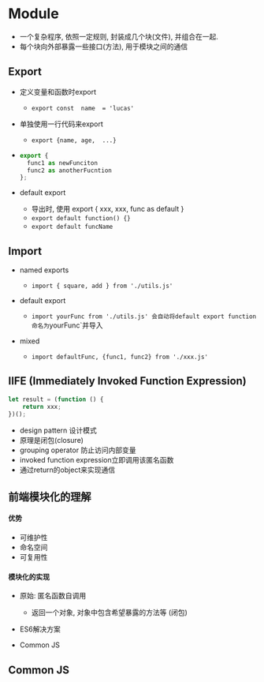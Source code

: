 # Module

- 一个复杂程序, 依照一定规则, 封装成几个块(文件), 并组合在一起.
- 每个块向外部暴露一些接口(方法), 用于模块之间的通信



## Export

- 定义变量和函数时export

  - `export const  name  = 'lucas'`

- 单独使用一行代码来export

  - `export {name, age,  ...}`

- ```javascript
  export {
  	func1 as newFunciton
  	func2 as anotherFucntion
  };
  ```

- default export

  - 导出时, 使用 export { xxx, xxx, func as default }
  - `export default function() {}`
  - `export default funcName`



## Import

- named exports
  - `import { square, add } from './utils.js'` 
- default export
  - `import yourFunc from './utils.js' 会自动将default export function命名为`yourFunc`并导入

- mixed
  - `import defaultFunc, {func1, func2} from './xxx.js'`

## IIFE (Immediately Invoked Function Expression)

```javascript
let result = (function () {
    return xxx;
})();
```
- design pattern 设计模式
- 原理是闭包(closure)
- grouping operator 防止访问内部变量
- invoked function expression立即调用该匿名函数
- 通过return的object来实现通信



## 前端模块化的理解

#### 优势

- 可维护性
- 命名空间
- 可复用性



#### 模块化的实现

- 原始: 匿名函数自调用
  - 返回一个对象, 对象中包含希望暴露的方法等 (闭包)

- ES6解决方案
- Common JS



## Common JS